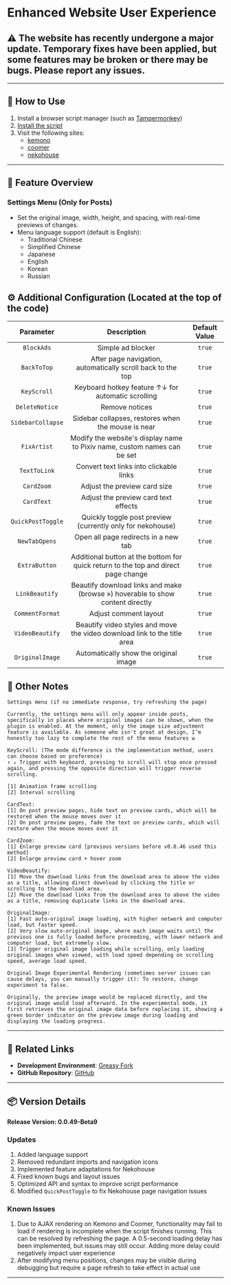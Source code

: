 # **Enhanced Website User Experience**

## ⚠️ The website has recently undergone a major update. Temporary fixes have been applied, but some features may be broken or there may be bugs. Please report any issues.

---

## **👻 How to Use**

1. Install a browser script manager (such as [Tampermonkey](https://chrome.google.com/webstore/detail/tampermonkey/dhdgffkkebhmkfjojejmpbldmpobfkfo))
2. [Install the script](https://update.greasyfork.org/scripts/472096/Kemer%20%E5%A2%9E%E5%BC%B7.user.js)
3. Visit the following sites:
    - [kemono](https://kemono.su/)
    - [coomer](https://coomer.su/)
    - [nekohouse](https://nekohouse.su/)

---

## **📜 Feature Overview**

### **Settings Menu (Only for Posts)**
- Set the original image, width, height, and spacing, with real-time previews of changes.
- Menu language support (default is English):
  - Traditional Chinese
  - Simplified Chinese
  - Japanese
  - English
  - Korean
  - Russian

## **⚙️ Additional Configuration (Located at the top of the code)**

|   **Parameter**   |                                  **Description**                                   | **Default Value** |
| :---------------: | :--------------------------------------------------------------------------------: | :---------------: |
|    `BlockAds`     |                                 Simple ad blocker                                  |      `true`       |
|    `BackToTop`    |            After page navigation, automatically scroll back to the top             |      `true`       |
|    `KeyScroll`    |                 Keyboard hotkey feature ↑↓ for automatic scrolling                 |      `true`       |
|  `DeleteNotice`   |                                   Remove notices                                   |      `true`       |
| `SidebarCollapse` |                 Sidebar collapses, restores when the mouse is near                 |      `true`       |
|    `FixArtist`    |      Modify the website's display name to Pixiv name, custom names can be set      |      `true`       |
|   `TextToLink`    |                      Convert text links into clickable links                       |      `true`       |
|    `CardZoom`     |                            Adjust the preview card size                            |      `true`       |
|    `CardText`     |                        Adjust the preview card text effects                        |      `true`       |
| `QuickPostToggle` |             Quickly toggle post preview (currently only for nekohouse)             |      `true`       |
|   `NewTabOpens`   |                        Open all page redirects in a new tab                        |      `true`       |
|   `ExtraButton`   | Additional button at the bottom for quick return to the top and direct page change |      `true`       |
|  `LinkBeautify`   |   Beautify download links and make (browse ») hoverable to show content directly   |      `true`       |
|  `CommentFormat`  |                               Adjust comment layout                                |      `true`       |
|  `VideoBeautify`  |      Beautify video styles and move the video download link to the title area      |      `true`       |
|  `OriginalImage`  |                       Automatically show the original image                        |      `true`       |

## **📜 Other Notes**

```
Settings menu (if no immediate response, try refreshing the page)

Currently, the settings menu will only appear inside posts, specifically in places where original images can be shown, when the plugin is enabled. At the moment, only the image size adjustment feature is available. As someone who isn't great at design, I’m honestly too lazy to complete the rest of the menu features w

KeyScroll: (The mode difference is the implementation method, users can choose based on preference)
↑ ↓ Trigger with keyboard, pressing to scroll will stop once pressed again, and pressing the opposite direction will trigger reverse scrolling.

[1] Animation frame scrolling
[2] Interval scrolling

CardText:
[1] On post preview pages, hide text on preview cards, which will be restored when the mouse moves over it
[2] On post preview pages, fade the text on preview cards, which will restore when the mouse moves over it

CardZoom:
[1] Enlarge preview card [previous versions before v0.0.46 used this method]
[2] Enlarge preview card + hover zoom

VideoBeautify:
[1] Move the download links from the download area to above the video as a title, allowing direct download by clicking the title or scrolling to the download area.
[2] Move the download links from the download area to above the video as a title, removing duplicate links in the download area.

OriginalImage:
[1] Fast auto-original image loading, with higher network and computer load, but faster speed.
[2] Very slow auto-original image, where each image waits until the previous one is fully loaded before proceeding, with lower network and computer load, but extremely slow.
[3] Trigger original image loading while scrolling, only loading original images when viewed, with load speed depending on scrolling speed, average load speed.

Original Image Experimental Rendering (sometimes server issues can cause delays, you can manually trigger it): To restore, change experiment to false.

Originally, the preview image would be replaced directly, and the original image would load afterward. In the experimental mode, it first retrieves the original image data before replacing it, showing a green border indicator on the preview image during loading and displaying the loading progress.
```


---

## **🔗 Related Links**

- **Development Environment**: [Greasy Fork](https://greasyfork.org/zh-TW/users/989635-canaan-hs)  
- **GitHub Repository**: [GitHub](https://github.com/Canaan-HS/MonkeyScript/tree/main/KemerEnhance)

---

## **📦 Version Details**

**Release Version: 0.0.49-Beta9**

### **Updates**
1. Added language support
2. Removed redundant imports and navigation icons
3. Implemented feature adaptations for Nekohouse
4. Fixed known bugs and layout issues
5. Optimized API and syntax to improve script performance
6. Modified `QuickPostToggle` to fix Nekohouse page navigation issues

### **Known Issues**
1. Due to AJAX rendering on Kemono and Coomer, functionality may fail to load if rendering is incomplete when the script finishes running. This can be resolved by refreshing the page. A 0.5-second loading delay has been implemented, but issues may still occur. Adding more delay could negatively impact user experience
2. After modifying menu positions, changes may be visible during debugging but require a page refresh to take effect in actual use

---